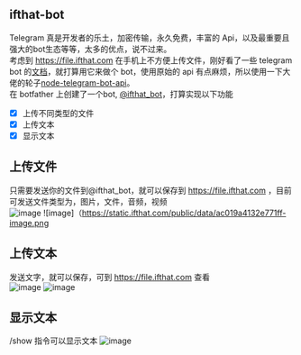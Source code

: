 ## ifthat-bot

Telegram 真是开发者的乐土，加密传输，永久免费，丰富的 Api，以及最重要且强大的bot生态等等，太多的优点，说不过来。  
考虑到 https://file.ifthat.com 在手机上不方便上传文件，刚好看了一些 telegram bot 的[文档](https://core.telegram.org/bots/api)，就打算用它来做个 bot，使用原始的 api 有点麻烦，所以使用一下大佬的轮子[node-telegram-bot-api](https://github.com/yagop/node-telegram-bot-api)。  
在 botfather 上创建了一个bot, [@ifthat_bot](https://t.me/ifthat_bot)，打算实现以下功能  
- [x] 上传不同类型的文件
- [x] 上传文本
- [x] 显示文本

## 上传文件
只需要发送你的文件到@ifthat_bot，就可以保存到 https://file.ifthat.com ，目前可发送文件类型为，图片，文件，音频，视频  
![image](https://static.ifthat.com/public/data/27c454e24ccc535a-image.png)
![image]（https://static.ifthat.com/public/data/ac019a4132e771ff-image.png

## 上传文本
发送文字，就可以保存，可到 https://file.ifthat.com 查看  
![image](https://static.ifthat.com/public/data/646d55190f118d99-image.png)
![image](https://static.ifthat.com/public/data/fcb0d749feb57447-image.png)

## 显示文本
/show 指令可以显示文本
![image](https://static.ifthat.com/public/data/05c5a2848945f11a-image.png)